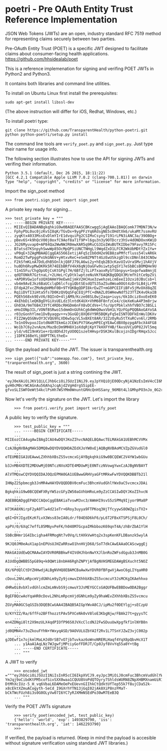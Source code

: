 poetri - Pre OAuth Entity Trust Reference Implementation
========================================================


JSON Web Tokens (JWTs) are an open, industry standard RFC 7519 method for representing 
claims securely between two parties.

Pre-OAuth Entity Trust (POET) is a specific JWT designed to facilitate claims about consumer-facing health applications. https://github.com/hhsidealab/poet 

This is a reference implemenation for signing and verifing POET JWTs in Python2 and Python3.

It contains both libraries and command line utilities.

To install on Ubuntu Linux first install the prerequisites:


    sudo apt-get install libssl-dev

(The above instruction will differ for iOS, Redhat, Windows, etc.)

To install poetri type:


    git clone https://github.com/TransparentHealth/python-poetri.git
    python python-poetri/setup.py install

The command line tools are  `verify_poet.py` and `sign_poet.py`. Just type their name for usage info.

The following section illustrates how to use the API for signing JWTs and verifing their information.


    Python 3.5.1 (default, Dec 26 2015, 18:11:22) 
    [GCC 4.2.1 Compatible Apple LLVM 7.0.2 (clang-700.1.81)] on darwin
    Type "help", "copyright", "credits" or "license" for more information.
    
Import the sign_poet method


    >>> from poetri.sign_poet import sign_poet


A private key ready for signing...   
  
   
    >>> test_private_key = """
    ... -----BEGIN PRIVATE KEY-----
    ... MIIEvQIBADANBgkqhkiG9w0BAQEFAASCBKcwggSjAgEAAoIBAQComk77MDN73N/w
    ... FphyPbL0uc0jzKvSI8qK/TGvDx+9ygPFzYq6RdsgNE5cOHdtXk6/ukaMt7ssmvRU
    ... zyqKtx4033MssEvDlmYIrE1dvquiPg2CSIMxCsyny7191rLPN3iANC3a/39OBOg+
    ... pBev6S+k9hQcV00j0oxfC9Aof8aT1f9P+l6gu3n3y9OTDcrz3hSv4dONDOxnKWiD
    ... JG26Myuvap0+AP84Qa2WwNWJR0mwXAR5q9RuCG3IoIWuBUTKIDbe79Favy7R15Fc
    ... B7atsd7KSnpyhSwwWp85OcMpQPSiUNCTNHgLl9WqdZxD1LFCR2WkUbMDtYZx1Yw+
    ... vP0qE+3ZAgMBAAECggEAS566IetijAFq5zIbOdH2e9EB8zaPMfcfluss54lvAR6k
    ... RomD2TwPpggPxUkGN6V+yHtxvReC+eSeBZPNTt4GzEwUSkzgDl9ccDNnl843CNOw
    ... F2kSfmKLnA7DdLdhB5OnlkjQ8FJ79LA6wi2y+hEqb2B3cKavUIvUraSMvj1hAVjV
    ... hu0Dh6RvpMwDKRk5R74EEbBRfV4kX6qNjOaGFw9siwtp5qSY17eSbBCsBOMQHe9U
    ... t1nG5Fu/ChgOpUOjCsKtGPgl7H/6BfZjtLiP7xaoxRySfSbnpyu+Sxqofwa8mnjE
    ... qdQTONkR7GztnaL/+2LHeLrCyDtklwptzeNuVKf6AQKBgQDQX3M/mfh1tCe9pZVi
    ... +APDRVGw1ofsUQXOAHmY9eEwmIjmkV2HCHue3zwehzeLcmEeeI1Ozxi0JBsCsb+l
    ... vb4m9AvEJkz6BaUCclqD6lcfcgiQbtSEsdQTS35aZSu8Woa0OGt4zDrSLB4jLrPR
    ... EFdpA2FxcZMoNqbHMbF0B+9TYQKBgQDPI8krEwZT+mG0PCEIFiBFv5jMvOXd8qZE
    ... Rq1iDVfI3iHta5fs7D0KzQVQqSFqCEQjPfC+dNAZL0SWHewNdf523TTZK4vOkaIB
    ... PQEh568xk9EvV6/8QInO+4ljAM9/Kcze08SL0wj2aqa+iuys/6k1Ociz8xoEeEK0
    ... 4kEhbDileQKBgDYGiXsUELdz3lntdK4UX+VhM60F8nfzCe4/cUeXeKuA4P3m8rjw
    ... Gh03A/9mT6B4J3YfC4RDbcRHGDm6nFX8vDCdVe+lfo/UptPbklxhhfVBO7c3BSLi
    ... eHoIONp3IL/VONfBSRwo15dmmOnGUhkCg6dWmQ0wxVbH1LYQzFGpPQQBAoGAYoSA
    ... r03zGonhYlme1DvByaqgv++v3GoGDj8XQ6VY9R5BQKyFq5eISNTODFkEnWulDKXv
    ... FIZ2WyQSGNvOY3CVQG9hLVD6w5qcVL5xBXEt8AR/32ZzOyRu5tTXuRCvn6l/2RMb
    ... Te1nO9vpxoJIotdN4RTEkmGzJCEWiPV7SKwyHPECgYEAwCdBX0pzpgAFbcX44FG8
    ... Wo1b7C6y2vnAzm/MazBcDm9MH8X1oXdqRjKpY7kHXFYHB/fAxsUVCyOP82JVl5mq
    ... yld/v0Z19nKV1e+rQz8DhdJtyUOOQ1szetHHvprDSK3KulBcojznIDgrRHqxSJcc
    ... j1DFK16BeYLj88PTTKLtheE=
    ... -----END PRIVATE KEY-----"""
    
    
    
Sign the payload and build the JWT. The issuer is transparenthealth.org 
    
    
    >>> sign_poet({"sub":"someapp.foo.com"}, test_private_key, "tranparenthealth.org", 3600)

The result of sign_poet is just a string contining the JWT.


    'eyJ0eXAiOiJKV1QiLCJhbGciOiJSUzI1NiJ9.eyJpYXQiOjE0ODcyNjA1NzEsImV4cCI6MTQ4NzI2NDE3MSwiaXNzIjoidHJhbnBhcmVudGhlYWx0aC5vcmciLCJzdWIiOiJzb21lYXBwLmZvby5jb20ifQ.aoAgaYruGDOvaMp1tzC3GRcS6GU0bnkoM9tcMthSRrTN6yfLxozbXASkgbveNnrGkBoXCwZNNySetTIrjX8hnFAzNVmWlHBwieUykoYCRwLrD5gBe5Fpa0fy1XO3YqqQbGY29eb8ix-gvH0cM0crWCAGnAu56AhqJcqAjd2VgHdrgS5ipEE-gfvoSLISWFOeWt54kclPsHh7WSYMm0WnuntGRHcQnHSSany_96M8t4LlGMhpPO3nJo_0G2r6e634aggYxB9aGs4ErrFG4GhFWZieve3Kia9R6ihzZCIgc0mNUOMD5xl44vDiTU9eZFA8DGknZ1ohGlaXKWHtSgh3FA'
        

Now let's verify the signature on the JWT. Let's import the library


        >>> from poetri.verify_poet import verify_poet


A public key to verify the signature.
        

        >>> test_public_key = """
        ... -----BEGIN CERTIFICATE-----
        ... MIIEozCCA4ugAwIBAgICAU4wDQYJKoZIhvcNAQELBQAwcTELMAkGA1UEBhMCVVMx
        ... CzAJBgNVBAgMAk5DMQ8wDQYDVQQHDAZEdXJoYW0xEjAQBgNVBAoMCVZpZGVudGl0
        ... eTEUMBIGA1UEAwwLZXhhbXBsZS5vcmcxGjAYBgkqhkiG9w0BCQEWC2V4YW1wbGUu
        ... b3JnMB4XDTE2MDUwMjE0NTczNVoXDTE4MDUwMjE0NTczNVowgYwxCzAJBgNVBAYT
        ... AlVTMQswCQYDVQQIDAJOQzEPMA0GA1UEBwwGRHVyaGFtMRkwFwYDVQQKDBBTb21l
        ... IHNpZ25pbmcgb3JnMR4wHAYDVQQDDBV0cmFuc3BhcmVudGhlYWx0aC5vcmcxJDAi
        ... BgkqhkiG9w0BCQEWFXRyYW5zcGFyZW50aGVhbHRoLm9yZzCCASIwDQYJKoZIhvcN
        ... AQEBBQADggEPADCCAQoCggEBAKiaTvswM3vc3/AWmHI9svS5zSPMq9Ijyor9Ma8P
        ... H73KA8XNirpF2yA0Tlw4d21eTr+6Roy3uyya9FTPKoq3HjTfcyywS8OWZgisTV2+
        ... q6I+DYJIgzEKzKfLvX3Wss83eIA0Ldr/f04E6D6kF6/pL6T2FBxXTSPSjF8L0Ch/
        ... xpPV/0/6XqC7effL05MNyvPeFK/h040M7GcpaIMkbbozK69qnT4A/zhBrZbA1YlH
        ... SbBcBHmr1G4Ibcigha4FRMogNt7v0Vq/LtHXkVwHtq2x3spKenKFLDBanzk5wylA
        ... 9KJQ0JM0eAuX1ap1nEPUsUJHZaRRswO1hnHVjD68/SoT7dkCAwEAAaOCAScwggEj
        ... MAkGA1UdEwQCMAAwIAYDVR0RBBkwF4IVdHJhbnNwYXJlbnRoZWFsdGgub3JnMB0G
        ... A1UdDgQWBBS5pG89q+k0QWti8nbH46RghZNPYjAfBgNVHSMEGDAWgBSXucht5NOZ
        ... 8X/6PdQlCtDYZHHwdjALBgNVHQ8EBAMCBaAwXwYDVR0fBFgwVjAwoC6gLIYqaHR0
        ... cDovL2NhLmRpcmVjdGNhLm9yZy9jcmwvZXhhbXBsZS5vcmcuY3JsMCKgIKAehhxo
        ... dHRwOi8vbXlvdGhlcmZmLmNvbS9jcmwuY3JsMEYGCCsGAQUFBwEBBDowODA2Bggr
        ... BgEFBQcwAoYqaHR0cDovL2NhLmRpcmVjdGNhLm9yZy9haWEvZXhhbXBsZS5vcmcu
        ... ZGVyMA0GCSqGSIb3DQEBCwUAA4IBAQB5AIGpYWvA8CJ/ipMu2f0DEYlgj+sECzpU
        ... U/KYYZZ/Ra/6ffFo2BFfhozztPAv5PXCeNk0vV8loE3KbgNjw/FBAk27t+gyysTC
        ... en4ZDNgi8lt2X9mzULX4qdPIOfP96S0JVXcClcdNJ2FwSDuuUwXpgfkf1nlNYB8n
        ... jd0QMN4v73uZkouFYhN+YWxyqASD/9AOVULUZbYAIf2Rv1L7TSnYJZwZ3vjC002p
        ... gJDEwf1x7ojkmlMaLHJd0rSB7vO7jbTuvkaz6oWnoNRERLHaqf4YqX8pQbvHcX1T
        ... y1AaA1AqLNz7WJgwfjMPciyGofFDRJT/Cp0Jyf8VvYq55a0Y+tBg
        ... -----END CERTIFICATE-----
        ... """
        
        
   A JWT to verify
        
        
        >>> encoded_jwt ="""eyJhbGciOiJSUzI1NiIsInR5cCI6IkpXVCJ9.eyJpc3MiOiJ0cmFuc3BhcmVudGhlYWx0aC5vcmciLCJpYXQiOjE0NjIyOTM3OTAsImhlbGxvIjoid29ybGQiLCJleHAiOjE0OTM4Mjk3OTB9.kPGNV5R0G5PQPB9aCW6hTHZPMKsRcc-YmJqj9oCibdKtPM5cofSivSXX0waa1CQUU8VoPdQTOyry7ShldsWURN8ZNpXHBMXnamUiR1Phvjw93_awsbZCjAh4pK29gexNRX5oHjQ15kDv4Xd6bY2BA9pzueTN1jLnK1P2s3SDu-DtMhXcIUz-5_H_vq6VbaL6DAMeOePxEUevnGIIhkCtQdktUfTep55k7f8ujCDa52k-x8cEktXZmuACogyth-SeCd_I9GXrhYTN13jGqI02jAk8XiP8nzFMaT-bCkTWcFUzh8i3s0G0OLyVw07I6YC7yRJXMmNSEdPo30wM7EeB3Q
        ... """
   
   
   Verify the POET JWTs signature
   
   
        >>> verify_poet(encoded_jwt, test_public_key) 
        {'hello': 'world', 'exp': 1493829790, 'iss': 'transparenthealth.org', 'iat': 1462293790}
        >>> 


If verified, the payload is returned.  (Keep in mind the payload is accesible without signature verification using standard JWT libraries.)

